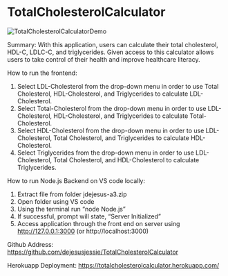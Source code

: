 # TotalCholesterolCalculator

![TotalCholesterolCalculatorDemo](https://user-images.githubusercontent.com/75434510/210129992-14255c53-3617-4a03-879d-9acd659dd5c7.gif)

Summary:
With this application, users can calculate their total cholesterol, HDL-C, LDLC-C, and triglycerides. Given access to this calculator allows users to take control of their health and improve healthcare literacy. 

How to run the frontend:
1. Select LDL-Cholesterol from the drop-down menu in order to use Total Cholesterol, HDL-Cholesterol, and Triglycerides to calculate LDL-Cholesterol. 
2. Select Total-Cholesterol from the drop-down menu in order to use LDL-Cholesterol, HDL-Cholesterol, and Triglycerides to calculate Total- Cholesterol. 
3. Select HDL-Cholesterol from the drop-down menu in order to use LDL-Cholesterol, Total Cholesterol, and Triglycerides to calculate HDL-Cholesterol. 
4. Select Triglycerides from the drop-down menu in order to use LDL-Cholesterol, Total Cholesterol, and HDL-Cholesterol to calculate Triglycerides. 

How to run Node.js Backend on VS code locally:
1. Extract file from folder jdejesus-a3.zip 
2. Open folder using VS code 
3. Using the terminal run “node Node.js”
4. If successful, prompt will state, “Server Initialized”
5. Access application through the front end on server using http://127.0.0.1:3000 (or http://localhost:3000) 

Github Address:
https://github.com/dejesusjessie/TotalCholesterolCalculator

Herokuapp Deployment:
https://totalcholesterolcalculator.herokuapp.com/

